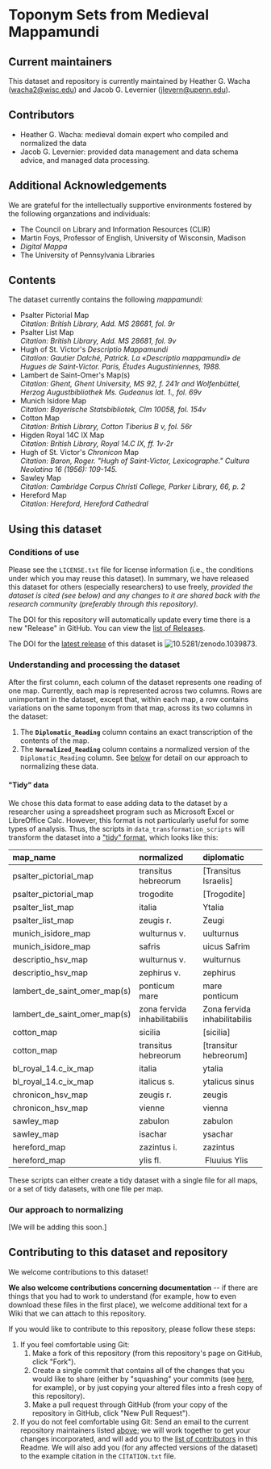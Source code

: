 # Toponym Sets from Medieval Mappamundi

## Current maintainers

This dataset and repository is currently maintained by Heather G. Wacha (<wacha2@wisc.edu>) and Jacob G. Levernier (<jlevern@upenn.edu>).

## Contributors

<!--
Initial contributors:
-->

- Heather G. Wacha: medieval domain expert who compiled and normalized the data
- Jacob G. Levernier: provided data management and data schema advice, and managed data processing.

## Additional Acknowledgements

We are grateful for the intellectually supportive environments fostered by the following organzations and individuals:

- The Council on Library and Information Resources (CLIR)
- Martin Foys, Professor of English, University of Wisconsin, Madison
- *Digital Mappa*
- The University of Pennsylvania Libraries

## Contents

The dataset currently contains the following *mappamundi:*

- Psalter Pictorial Map  
*Citation: British Library, Add. MS 28681, fol. 9r*
- Psalter List Map  
*Citation: British Library, Add. MS 28681, fol. 9v*
- Hugh of St. Victor's *Descriptio Mappamundi*  
*Citation: Gautier Dalché, Patrick. *La «Descriptio mappamundi» de Hugues de Saint-Victor.* Paris, Études Augustiniennes, 1988.*
- Lambert de Saint-Omer's Map(s)  
*Citation: Ghent, Ghent University, MS 92, f. 241r and Wolfenbüttel, Herzog Augustbibliothek Ms. Gudeanus lat. 1., fol. 69v*
- Munich Isidore Map  
*Citation: Bayerische Statsbibliotek, Clm 10058, fol. 154v*
- Cotton Map  
*Citation: British Library, Cotton Tiberius B v, fol. 56r*
- Higden Royal 14C IX Map  
*Citation: British Library, Royal 14.C IX, ff. 1v-2r*
- Hugh of St. Victor's *Chronicon* Map   
*Citation: Baron, Roger. "Hugh of Saint-Victor, Lexicographe." Cultura Neolatina 16 (1956): 109-145.*
- Sawley Map  
*Citation: Cambridge Corpus Christi College, Parker Library, 66, p. 2*
- Hereford Map  
*Citation: Hereford, Hereford Cathedral*

## Using this dataset

### Conditions of use

Please see the `LICENSE.txt` file for license information (i.e., the conditions under which you may reuse this dataset). In summary, we have released this dataset for others (especially researchers) to use freely, *provided the dataset is cited (see below) and any changes to it are shared back with the research community (preferably through this repository).*

The DOI for this repository will automatically update every time there is a new "Release" in GitHub. You can view the [list of Releases](https://github.com/publicus/medieval-mappamundi/releases).

The DOI for the [latest release](https://github.com/publicus/medieval-mappamundi/releases/latest) of this dataset is <img data-toggle="modal" data-target="[data-modal='10.5281-zenodo.1039873']" src="https://zenodo.org/badge/103283528.svg" alt="10.5281/zenodo.1039873">.

### Understanding and processing the dataset

After the first column, each column of the dataset represents one reading of one map. Currently, each map is represented across two columns. Rows are unimportant in the dataset, except that, within each map, a row contains variations on the same toponym from that map, across its two columns in the dataset:

1. The **`Diplomatic_Reading`** column contains an exact transcription of the contents of the map.
1. The **`Normalized_Reading`** column contains a normalized version of the `Diplomatic_Reading` column. See [below](#our-approach-to-normalizing "Our approach to normalizing") for detail on our approach to normalizing these data.

#### "Tidy" data

We chose this data format to ease adding data to the dataset by a researcher using a spreadsheet program such as Microsoft Excel or LibreOffice Calc. However, this format is not particularly useful for some types of analysis. Thus, the scripts in `data_transformation_scripts` will transform the dataset into a ["tidy" format](http://r4ds.had.co.nz/tidy-data.html), which looks like this:

|map_name                     |normalized                   |diplomatic                   |
|:----------------------------|:----------------------------|:----------------------------|
|psalter_pictorial_map        |transitus hebreorum          |[Transitus Israelis]         |
|psalter_pictorial_map        |trogodite                    |[Trogodite]                  |
|psalter_list_map             |italia                       |Ytalia                       |
|psalter_list_map             |zeugis r.                    |Zeugi                        |
|munich_isidore_map           |wulturnus v.                 |uulturnus                    |
|munich_isidore_map           |safris                       |uicus Safrim                 |
|descriptio_hsv_map           |wulturnus v.                 |wulturnus                    |
|descriptio_hsv_map           |zephirus v.                  |zephirus                     |
|lambert_de_saint_omer_map(s) |ponticum mare                |mare ponticum                |
|lambert_de_saint_omer_map(s) |zona fervida inhabilitabilis |Zona fervida inhabilitabilis |
|cotton_map                   |sicilia                      |[sicilia]                    |
|cotton_map                   |transitus hebreorum          |[transitur hebreorum]        |
|bl_royal_14.c_ix_map         |italia                       |ytalia                       |
|bl_royal_14.c_ix_map         |italicus s.                  |ytalicus sinus               |
|chronicon_hsv_map            |zeugis r.                    |zeugis                       |
|chronicon_hsv_map            |vienne                       |vienna                       |
|sawley_map                   |zabulon                      |zabulon                      |
|sawley_map                   |isachar                      |ysachar                      |
|hereford_map                 |zazintus i.                  |zazintus                     |
|hereford_map                 |ylis fl.                     | Fluuius Ylis                |

These scripts can either create a tidy dataset with a single file for all maps, or a set of tidy datasets, with one file per map.

### Our approach to normalizing

\[We will be adding this soon.]

## Contributing to this dataset and repository

We welcome contributions to this dataset!

**We also welcome contributions concerning documentation** -- if there are things that you had to work to understand (for example, how to even download these files in the first place), we welcome additional text for a Wiki that we can attach to this repository.

If you would like to contribute to this repository, please follow these steps:

1. If you feel comfortable using Git:
    1. Make a fork of this repository (from this repository's page on GitHub, click "Fork").
    1. Create a single commit that contains all of the changes that you would like to share (either by "squashing" your commits (see [here](http://stackoverflow.com/a/5189600 'StackOverflow: Squash my last X commits together using Git'), for example), or by just copying your altered files into a fresh copy of this repository).
    1. Make a pull request through GitHub (from your copy of the repository in GitHub, click "New Pull Request").
1. If you do not feel comfortable using Git: Send an email to the current repository maintainers listed [above](#current-maintainers 'Current maintainers'); we will work together to get your changes incorporated, and will add you to the [list of contributors](#contributors "List of contributors") in this Readme. We will also add you (for any affected versions of the dataset) to the example citation in the `CITATION.txt` file.

